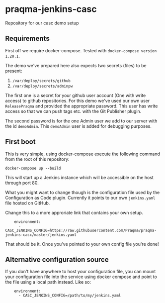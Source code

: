 # praqma-jenkins-casc
Repository for our casc demo setup 

## Requirements

First off we require docker-compose. Tested with `docker-compose version 1.20.1`. 

The demo we've prepared here also expects two secrets (files) to be present:

1. `/var/deploy/secrets/github` 
2. `/var/deploy/secrets/adminpw`

The first one is a secret for your github user account (One with write access) to github repositories. For this demo we've used our own user `ReleasePraqma` and provided the appropriate password. This user has write access so that we can push tags etc. with the Git Publisher plugin. 

The second password is for the one Admin user we add to our server with the id `demoAdmin`. This `demoAdmin` user is added for debugging purposes.  

## First boot 

This is very simple, using docker-compose execute the following command from the root of this repository:

`docker-compose up --build`

This will start up a Jenkins instance which will be accessible on the host through port 80.

What you might want to change though is the configuration file used by the Configuration as Code plugin. Currently it points to our own `jenkins.yaml` file hosted on GitHub. 

Change this to a more approriate link that contains your own setup. 

```
    environment:
      - CASC_JENKINS_CONFIG=https://raw.githubusercontent.com/Praqma/praqma-jenkins-casc/master/jenkins.yaml
```
That should be it. Once you've pointed to your own config file you're done!

## Alternative configuration source

If you don't have anywhere to host your configuration file, you can mount your configuration file into the service using docker compose and point to the file using a local path instead. Like so:
```
    environment:
      - CASC_JENKINS_CONFIG=/path/to/my/jenkins.yaml
```